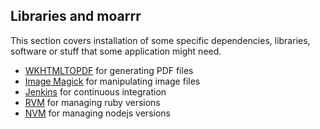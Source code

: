 ## Libraries and moarrr

This section covers installation of some specific dependencies, libraries, software or stuff that some application might need.

- [WKHTMLTOPDF](wkhtmltopdf.md) for generating PDF files
- [Image Magick](image-magick.md) for manipulating image files
- [Jenkins](jenkins.md) for continuous integration
- [RVM](rvm.md) for managing ruby versions
- [NVM](nvm.md) for managing nodejs versions
